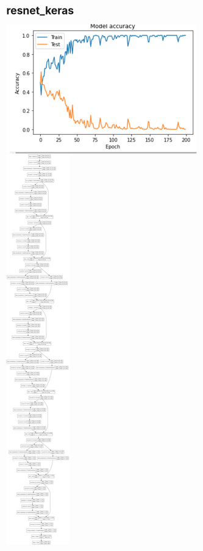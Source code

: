 # resnet_keras
![image](https://github.com/zhucheng725/resnet_keras/blob/master/result_plot.png)
![image](https://github.com/zhucheng725/resnet_keras/blob/master/resnet18.png)
